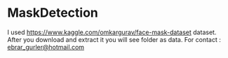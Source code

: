 # MaskDetection
I used https://www.kaggle.com/omkargurav/face-mask-dataset dataset. After you download and extract it you will see folder as data. For contact : ebrar_gurler@hotmail.com
